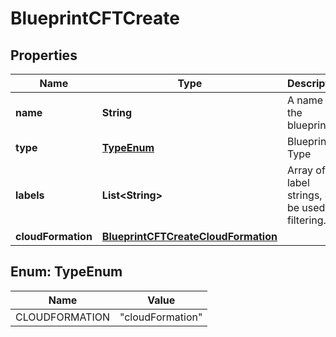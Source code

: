 

# BlueprintCFTCreate


## Properties

| Name | Type | Description | Notes |
|------------ | ------------- | ------------- | -------------|
|**name** | **String** | A name for the blueprint |  |
|**type** | [**TypeEnum**](#TypeEnum) | Blueprint Type |  |
|**labels** | **List&lt;String&gt;** | Array of label strings, can be used for filtering. |  [optional] |
|**cloudFormation** | [**BlueprintCFTCreateCloudFormation**](BlueprintCFTCreateCloudFormation.md) |  |  |



## Enum: TypeEnum

| Name | Value |
|---- | -----|
| CLOUDFORMATION | &quot;cloudFormation&quot; |



